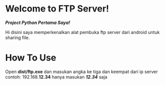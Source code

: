 # Welcome to FTP Server!
***Project Python Pertama Saya!***

Hi disini saya memperkenalkan alat pembuka ftp server dari android untuk sharing file.

# How To Use

Open  **dist/ftp.exe**  dan masukan angka ke tiga dan keempat dari ip server
contoh: 192.168.**12.34** hanya masukan ***12.34*** saja
